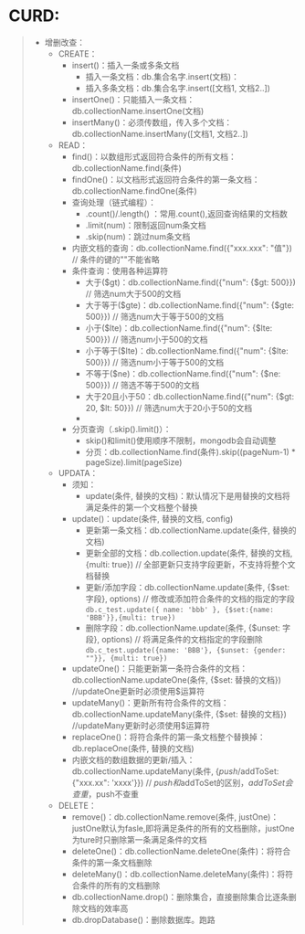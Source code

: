 # CURD:
>* 增删改查：
>   * CREATE：
>       * insert()：插入一条或多条文档
>           * 插入一条文档：db.集合名字.insert(文档)：
>           * 插入多条文档：db.集合名字.insert([文档1, 文档2..])  
>       * insertOne()：只能插入一条文档：db.collectionName.insertOne(文档)
>       * insertMany()：必须传数组，传入多个文档：db.collectionName.insertMany([文档1, 文档2..])  
>   * READ：
>       * find()：以数组形式返回符合条件的所有文档： db.collectionName.find(条件)
>       * findOne()：以文档形式返回符合条件的第一条文档：db.collectionName.findOne(条件)
>       * 查询处理（链式编程）：
>           * .count()/.length() ：常用.count(),返回查询结果的文档数
>           * .limit(num)：限制返回num条文档  
>           * .skip(num)：跳过num条文档  
>       * 内嵌文档的查询：db.collectionName.find({"xxx.xxx": "值"}) // 条件的键的""不能省略  
>       * 条件查询：使用各种运算符
>           * 大于($gt)：db.collectionName.find({"num": {$gt: 500}}) // 筛选num大于500的文档  
>           * 大于等于($gte)：db.collectionName.find({"num": {$gte: 500}}) // 筛选num大于等于500的文档  
>           * 小于($lte)：db.collectionName.find({"num": {$lte: 500}}) // 筛选num小于500的文档  
>           * 小于等于($lte)：db.collectionName.find({"num": {$lte: 500}}) // 筛选num小于等于500的文档  
>           * 不等于($ne)：db.collectionName.find({"num": {$ne: 500}}) // 筛选不等于500的文档  
>           * 大于20且小于50：db.collectionName.find({"num": {$gt: 20, $lt: 50}})  // 筛选num大于20小于50的文档  
>           * 
>       * 分页查询（.skip().limit()）：
>           * skip()和limit()使用顺序不限制，mongodb会自动调整  
>           * 分页：db.collectionName.find(条件).skip((pageNum-1) * pageSize).limit(pageSize)  
>   * UPDATA：  
>       * 须知：  
>           * update(条件, 替换的文档)：默认情况下是用替换的文档将满足条件的第一个文档整个替换  
>       * update()：update(条件, 替换的文档, config)  
>           * 更新第一条文档：db.collectionName.update(条件, 替换的文档)  
>           * 更新全部的文档：db.collection.update(条件, 替换的文档, {multi: true}) // 全部更新只支持字段更新，不支持将整个文档替换  
>           * 更新/添加字段：db.collectionName.update(条件, {$set: 字段}, options)  // 修改或添加符合条件的文档的指定的字段  
>           ```db.c_test.update({ name: 'bbb' }, {$set:{name: 'BBB'}},{multi: true})```  
>           * 删除字段：db.collectionName.update(条件, {$unset: 字段}, options)  // 将满足条件的文档指定的字段删除  
>           ```db.c_test.update({name: 'BBB'}, {$unset: {gender: ""}}, {multi: true})```  
>       * updateOne()：只能更新第一条符合条件的文档：db.collectionName.updateOne(条件, {$set: 替换的文档}) //updateOne更新时必须使用$运算符  
>       * updateMany()：更新所有符合条件的文档：db.collectionName.updateMany(条件, {$set: 替换的文档}) //updateMany更新时必须使用$运算符  
>       * replaceOne()：将符合条件的第一条文档整个替换掉：db.replaceOne(条件, 替换的文档)  
>       * 内嵌文档的数组数据的更新/插入：db.collectionName.updateMany(条件, {$push/$addToSet:{"xxx.xx": 'xxxx'}}) // $push和$addToSet的区别，$addToSet会查重，$push不查重  
>   * DELETE：
>       * remove()：db.collectionName.remove(条件, justOne)：justOne默认为fasle,即将满足条件的所有的文档删除，justOne为ture时只删除第一条满足条件的文档  
>       * deleteOne()：db.collectionName.deleteOne(条件)：将符合条件的第一条文档删除  
>       * deleteMany()：db.collectionName.deleteMany(条件)：将符合条件的所有的文档删除  
>       * db.collectionName.drop()：删除集合，直接删除集合比逐条删除文档的效率高  
>       * db.dropDatabase()：删除数据库。跑路  
>       
>
